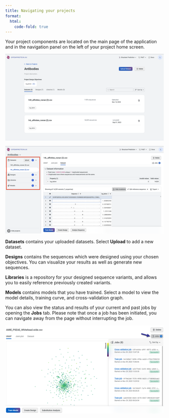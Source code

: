 ```yaml
---
title: Navigating your projects
format:
  html:
    code-fold: true
---
```


Your project components are located on the main page of the application and in the navigation panel on the left of your project home screen.

![](./img/navigating-your-project/core-mainproject.png)


![](./img/navigating-your-project/core-leftnav.png)


**Datasets** contains your uploaded datasets. Select **Upload** to add a new dataset.

**Designs** contains the sequences which were designed using your chosen objectives. You can visualize your results as well as generate new sequences.

**Libraries** is a repository for your designed sequence variants, and allows you to easily reference previously created variants.

**Models** contains models that you have trained. Select a model to view the model details, training curve, and cross-validation graph.

You can also view the status and results of your current and past jobs by opening the **Jobs** tab. Please note that once a job has been initiated, you can navigate away from the page without interrupting the job.

![](./img/navigating-your-project/job-status.png)